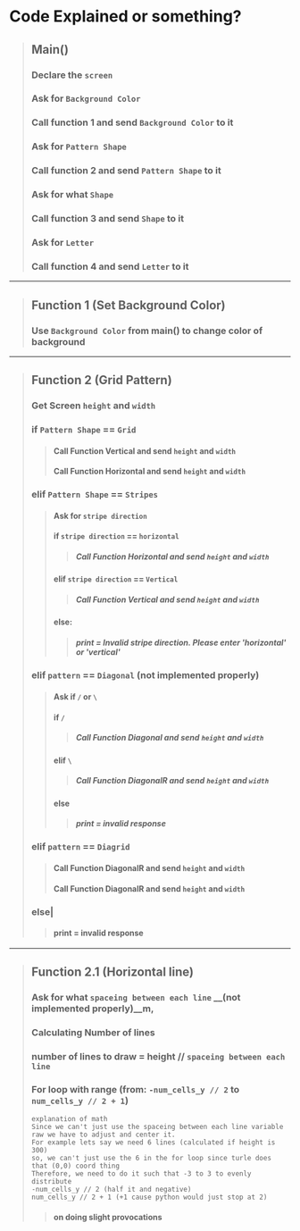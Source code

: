 # Code Explained or something?

> ## Main()
> 
> ### Declare the `screen`
> 
> ### Ask for `Background Color`
> ### Call function 1 and send `Background Color` to it
>
> ### Ask for `Pattern Shape`
> ### Call function 2 and send `Pattern Shape` to it
>
> ### Ask for what `Shape`
> ### Call function 3 and send `Shape` to it
>
> ### Ask for `Letter`
> ### Call function 4 and send `Letter` to it

***
> ## Function 1 (Set Background Color)
>
> ### Use `Background Color` from main() to change color of background

***
> ## Function 2 (Grid Pattern)
>
> ### Get Screen `height` and `width`
>
> ### if `Pattern Shape` == `Grid`
> > #### Call Function Vertical and send `height` and `width`
> > #### Call Function Horizontal and send `height` and `width`
> 
> ### elif `Pattern Shape` == `Stripes`
> > #### Ask for `stripe direction`
> > 
> > #### if `stripe direction` == `horizontal`
> > > ##### Call Function Horizontal and send `height` and `width`
> > > 
> > #### elif `stripe direction` == `Vertical`
> > > ##### Call Function Vertical and send `height` and `width`
> > > 
> > #### else:
> > > ##### print = Invalid stripe direction. Please enter 'horizontal' or 'vertical'
> 
> ### elif `pattern` == `Diagonal` __(not implemented properly)__
> > #### Ask if `/` or `\`
> > #### if `/`
> > > ##### Call Function Diagonal and send `height` and `width`
> > 
> > #### elif `\`
> > > ##### Call Function DiagonalR and send `height` and `width`
> >
> > #### else
> > > ##### print = invalid response
>
> ### elif `pattern` == `Diagrid`
> > #### Call Function DiagonalR and send `height` and `width`
> > #### Call Function DiagonalR and send `height` and `width`
> >
> ### else|
> > #### print = invalid response

***
> ## Function 2.1 (Horizontal line)
> ### Ask for what `spaceing between each line` __(not implemented properly)__m,
> ### Calculating Number of lines
> ### number of lines to draw = height // `spaceing between each line`
> ### For loop with range (from: `-num_cells_y // 2` to `num_cells_y // 2 + 1`)
> ```
> explanation of math
> Since we can't just use the spaceing between each line variable raw we have to adjust and center it.
> For example lets say we need 6 lines (calculated if height is 300)
> so, we can't just use the 6 in the for loop since turle does that (0,0) coord thing
> Therefore, we need to do it such that -3 to 3 to evenly distribute
> -num_cells_y // 2 (half it and negative)
> num_cells_y // 2 + 1 (+1 cause python would just stop at 2)
> ```
> > #### on doing slight provocations